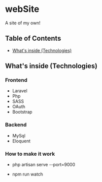 # webSite

A site of my own!

## Table of Contents

- [What's inside (Technologies)](#What's-inside-Technologies)

## <a name=" What's inside (Technologies)"></a> What's inside (Technologies)

### Frontend
* Laravel
* Php
* SASS
* OAuth
* Bootstrap
### Backend
* MySql
* Eloquent

### How to make it work
* php artisan serve --port=9000

* npm run watch
